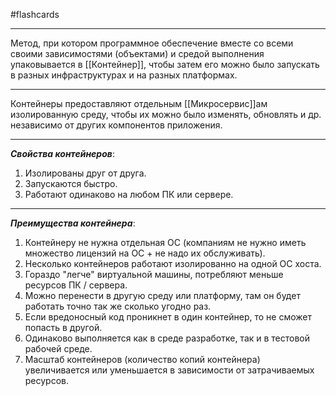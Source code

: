 #flashcards
***
Метод, при котором программное обеспечение вместе со всеми своими зависимостями (объектами) и средой выполнения упаковывается в [[Контейнер]], чтобы затем его можно было запускать в разных инфраструктурах и на разных платформах.
***
Контейнеры предоставляют отдельным [[Микросервис]]ам изолированную среду, чтобы их можно было изменять, обновлять и др. независимо от других компонентов приложения.
***
***Свойства контейнеров***:
1. Изолированы друг от друга.
2. Запускаются быстро.
3. Работают одинаково на любом ПК или сервере.
---
***Преимущества контейнера***:
1. Контейнеру не нужна отдельная ОС (компаниям не нужно иметь множество лицензий на ОС + не надо их обслуживать).
2. Несколько контейнеров работают изолированно на одной ОС хоста.
3. Гораздо "легче" виртуальной машины, потребляют меньше ресурсов ПК / сервера.
4. Можно перенести в другую среду или платформу, там он будет работать точно так же сколько угодно раз.
5. Если вредоносный код проникнет в один контейнер, то не сможет попасть в другой.
6. Одинаково выполняется как в среде разработке, так и в тестовой рабочей среде.
7. Масштаб контейнеров (количество копий контейнера) увеличивается или уменьшается в зависимости от затрачиваемых ресурсов.
<!--SR:!2025-10-07,11,270-->